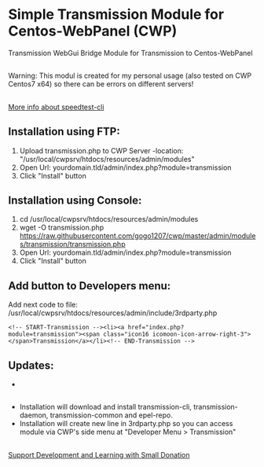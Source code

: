 # Simple Transmission Module for Centos-WebPanel (CWP)
Transmission WebGui Bridge Module for Transmission to Centos-WebPanel
##
Warning: This modul is created for my personal usage (also tested on CWP Centos7 x64) so there can be errors on different servers!
##
[More info about speedtest-cli](https://github.com/sivel/speedtest-cli)
##
## Installation using FTP:
  1) Upload transmission.php to CWP Server
     -location: "/usr/local/cwpsrv/htdocs/resources/admin/modules"
  2) Open Url: yourdomain.tld/admin/index.php?module=transmission
  3) Click "Install" button

## Installation using Console:
  1) cd /usr/local/cwpsrv/htdocs/resources/admin/modules
  2) wget -O transmission.php https://raw.githubusercontent.com/gogo1207/cwp/master/admin/modules/transmission/transmission.php
  3) Open Url: yourdomain.tld/admin/index.php?module=transmission
  4) Click "Install" button

## Add button to Developers menu:
Add next code to file: /usr/local/cwpsrv/htdocs/resources/admin/include/3rdparty.php
 ```
 <!-- START-Transmission --><li><a href="index.php?module=transmission"><span class="icon16 icomoon-icon-arrow-right-3"></span>Transmission</a></li><!-- END-Transmission -->
 ```

## Updates:
  -

##
- Installation will download and install transmission-cli, transmission-daemon, transmission-common and epel-repo.
- Installation will create new line in 3rdparty.php so you can access module via CWP's side menu at "Developer Menu > Transmission"

##
[Support Development and Learning with Small Donation](https://paypal.me/gogo1207)
